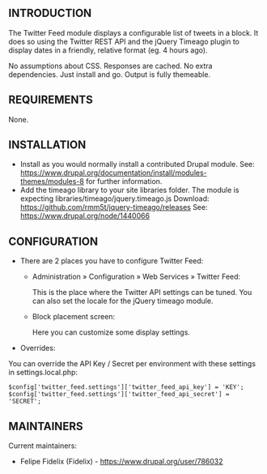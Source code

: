 INTRODUCTION
------------

The Twitter Feed module displays a configurable list of tweets in a block.
It does so using the Twitter REST API and the jQuery Timeago plugin to
display dates in a friendly, relative format (eg. 4 hours ago).

No assumptions about CSS.
Responses are cached.
No extra dependencies. Just install and go.
Output is fully themeable.

REQUIREMENTS
------------

None.

INSTALLATION
------------

 * Install as you would normally install a contributed Drupal module. See:
   https://www.drupal.org/documentation/install/modules-themes/modules-8
   for further information.
 * Add the timeago library to your site libraries folder. The module is
   expecting libraries/timeago/jquery.timeago.js
   Download: https://github.com/rmm5t/jquery-timeago/releases
   See: https://www.drupal.org/node/1440066

CONFIGURATION
-------------

 * There are 2 places you have to configure Twitter Feed:

   - Administration » Configuration » Web Services » Twitter Feed:

     This is the place where the Twitter API settings can be tuned.
     You can also set the locale for the jQuery timeago module.

   - Block placement screen:

     Here you can customize some display settings.

 * Overrides:

You can override the API Key / Secret per environment with
these settings in settings.local.php:

```
$config['twitter_feed.settings']['twitter_feed_api_key'] = 'KEY';
$config['twitter_feed.settings']['twitter_feed_api_secret'] = 'SECRET';
```

MAINTAINERS
-----------

Current maintainers:
 * Felipe Fidelix (Fidelix) - https://www.drupal.org/user/786032
